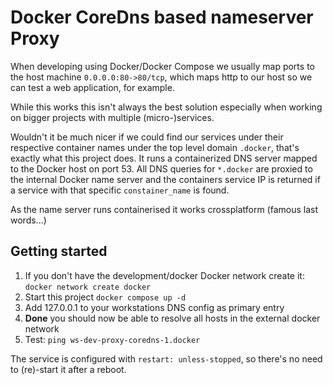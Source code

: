 # Docker CoreDns based nameserver Proxy

When developing using Docker/Docker Compose we usually map ports to the host machine `0.0.0.0:80->80/tcp`, which maps http to our host so we can test a web application, for example.

While this works this isn't always the best solution especially when working on bigger projects with multiple (micro-)services.

Wouldn't it be much nicer if we could find our services under their respective container names under the top level domain `.docker`, that's exactly what this project does. It runs a containerized DNS server mapped to the Docker host on port 53. All DNS queries for `*.docker` are proxied to the internal Docker name server and the containers service IP is returned if a service with that specific `constainer_name` is found.

As the name server runs containerised it works crossplatform (famous last words...)


## Getting started
1. If you don't have the development/docker Docker network create it: `docker network create docker`
2. Start this project `docker compose up -d`
3. Add 127.0.0.1 to your workstations DNS config as primary entry
4. **Done** you should now be able to resolve all hosts in the external docker network
5. Test: `ping ws-dev-proxy-coredns-1.docker`

The service is configured with `restart: unless-stopped`, so there's no need to (re)-start it after a reboot.
